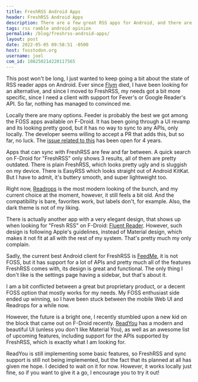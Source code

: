 ```yaml
---
title: FreshRSS Android Apps
header: FreshRSS Android Apps
description: There are a few great RSS apps for Android, and there are even less RSS apps that support FreshRSS, but I still have hope.
tags: rss ramble android opinion
permalink: /blog/freshrss-android-apps/
layout: post
date: 2022-05-05 09:58:51 -0500
host: fosstodon.org
username: joel
com_id: 108250214220117565
---
```


This post won't be long, I just wanted to keep going a bit about the state of RSS reader apps on Android. Ever since [Flym](https://github.com/FredJul/Flym) died, I have been looking for an alternative, and since I moved to FreshRSS, my needs got a bit more specific, since I need a client with support for Fever's or Google Reader's API. So far, nothing has managed to convinced me.

Locally there are many options. Feeder is probably the best we got among the FOSS apps available on F-Droid. It has been going through a UI revamp and its looking pretty good, but it has no way to sync to any APIs, only locally. The developer seems willing to accept a PR that adds this, but so far, no luck. The [issue related to this](https://gitlab.com/spacecowboy/Feeder/-/issues/52) has been open for 4 years.

Apps that can sync with FreshRSS are few and far between. A quick search on F-Droid for "FreshRSS" only shows 3 results, all of them are pretty outdated. There is plain FreshRSS, which looks pretty ugly and is sluggish on my device. There is EasyRSS which looks straight out of Android KitKat. But I have to admit, it's buttery smooth, and super lightweight too.

Right now, [Readrops](https://github.com/readrops/Readrops) is the most modern looking of the bunch, and my current choice at the moment, however, it still feels a bit old. And the compatibility is bare, favorites work, but labels don't, for example. Also, the dark theme is not of my liking.

There is actually another app with a very elegant design, that shows up when looking for "Fresh RSS" on F-Droid: [Fluent Reader](https://github.com/yang991178/fluent-reader-lite).
However, such design is following Apple's guidelines, instead of Material design, which makes it not fit at all with the rest of my system. That's pretty much my only complain.

Sadly, the current best Android client for FreshRSS is [FeedMe](https://play.google.com/store/apps/details?id=com.seazon.feedme), it is not FOSS, but it has support for a lot of APIs and pretty much all of the features FreshRSS comes with, its design is great and functional. The only thing I don't like is the settings page having a sidebar, but that's about it.

I am a bit conflicted between a great but proprietary product, or a decent FOSS option that mostly works for my needs. My FOSS enthusiast side ended up winning, so I have been stuck between the mobile Web UI and Readrops for a while now.

However, the future is a bright one, I recently stumbled upon a new kid on the block that came out on F-Droid recently. [ReadYou](https://github.com/Ashinch/ReadYou) has a modern and beautiful UI (unless you don't like Material You), as well as an awesome list of upcoming features, including support for the APIs supported by FreshRSS, which is exactly what I am looking for.

ReadYou is still implementing some basic features, so FreshRSS and sync support is still not being implemented, but the fact that its planned at all has given me hope. I decided to wait on it for now. However, it works locally just fine, so if you want to give it a go, I encourage you to try it out!
